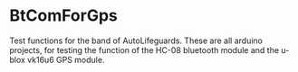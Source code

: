# BtComForGps
Test functions for the band of AutoLifeguards.
These are all arduino projects, for testing the function of the HC-08 bluetooth module and the u-blox vk16u6 GPS module.
